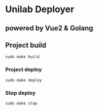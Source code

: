 # Unilab Deployer

## powered by Vue2 & Golang

## Project build
```
sudo make build
```

### Project deploy
```
sudo make deploy 
```

### Stop deploy
```
sudo make stop
```
